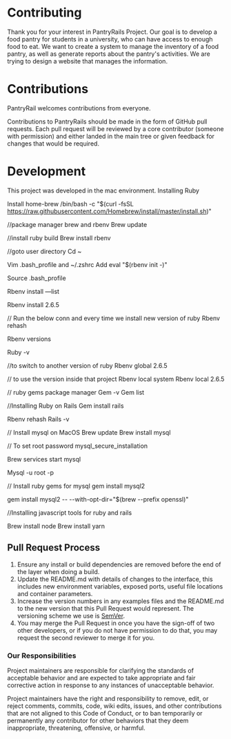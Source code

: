 
# Contributing

Thank you for your interest in PantryRails Project. Our goal is to develop a food pantry for students in a university, who can have access to enough food to eat. We want to create a system to manage the inventory of a food pantry, as well as generate reports about the pantry's activities. We are trying to design a website that manages the information.

# Contributions

PantryRail welcomes contributions from everyone.

Contributions to PantryRails should be made in the form of GitHub pull requests. Each pull request will be reviewed by a core contributor (someone with permission) and either landed in the main tree or given feedback for changes that would be required.

# Development

This project was developed in the mac environment. Installing Ruby

Install home-brew
/bin/bash -c "$(curl -fsSL https://raw.githubusercontent.com/Homebrew/install/master/install.sh)"

//package manager brew and rbenv
Brew update

//install ruby build
Brew install rbenv

//goto user directory
Cd ~

Vim .bash_profile and ~/.zshrc
Add
eval "$(rbenv init -)"

Source .bash_profile

Rbenv install —list

Rbenv install 2.6.5

// Run the below conn and every time we install new version of ruby
Rbenv rehash

Rbenv versions

Ruby -v

//to switch to another version of ruby
Rbenv global 2.6.5

// to use the version inside that project
Rbenv local system
Rbenv local 2.6.5


// ruby gems package manager
Gem -v
Gem list

//Installing Ruby on Rails
Gem install rails

Rbenv rehash
Rails -v

// Install mysql on MacOS
Brew update
Brew install mysql

// To set root password
mysql_secure_installation

Brew services start mysql

Mysql -u root -p

// Install ruby gems for mysql
gem install mysql2

gem install mysql2 -- --with-opt-dir="$(brew --prefix openssl)"

//Installing javascript tools for ruby and rails

Brew install node
Brew install yarn
## Pull Request Process

1. Ensure any install or build dependencies are removed before the end of the layer when doing a build.
2. Update the README.md with details of changes to the interface, this includes new environment variables, exposed ports, useful file locations and container parameters.
3. Increase the version numbers in any examples files and the README.md to the new version that this Pull Request would represent. The versioning scheme we use is [SemVer](http://semver.org/).
4. You may merge the Pull Request in once you have the sign-off of two other developers, or if you do not have permission to do that, you may request the second reviewer to merge it for you.



### Our Responsibilities

Project maintainers are responsible for clarifying the standards of acceptable behavior and are expected to take appropriate and fair corrective action in response to any instances of unacceptable behavior.

Project maintainers have the right and responsibility to remove, edit, or reject comments, commits, code, wiki edits, issues, and other contributions that are not aligned to this Code of Conduct, or to ban temporarily or permanently any contributor for other behaviors that they deem inappropriate, threatening, offensive, or harmful.
